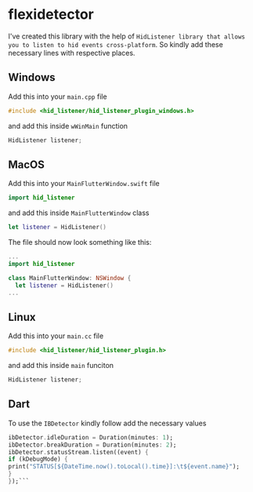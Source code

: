 # flexidetector

I've created this library with the help of `HidListener library that allows you to listen to hid events cross-platform`. 
So kindly add these necessary lines with respective places.


## Windows

Add this into your `main.cpp` file

```cpp
#include <hid_listener/hid_listener_plugin_windows.h>
```

and add this inside `wWinMain` function

```cpp
HidListener listener;
```

## MacOS

Add this into your `MainFlutterWindow.swift` file

```swift
import hid_listener
```

and add this inside `MainFlutterWindow` class

```swift
let listener = HidListener()
```

The file should now look something like this:

```swift
...
import hid_listener

class MainFlutterWindow: NSWindow {
  let listener = HidListener()
...
```

## Linux

Add this into your `main.cc` file

```cpp
#include <hid_listener/hid_listener_plugin.h>
```

and add this inside `main` funciton

```cpp
HidListener listener;
```

## Dart
To use the `IBDetector` kindly follow add the necessary values

```dart
ibDetector.idleDuration = Duration(minutes: 1);
ibDetector.breakDuration = Duration(minutes: 2);
ibDetector.statusStream.listen((event) {
if (kDebugMode) {
print("STATUS[${DateTime.now().toLocal().time}]:\t${event.name}");
}
});```

